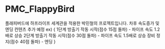 # PMC_FlappyBird
플래피버드에 하프라이프 세계관을 적용한 박민철의 프로젝트입니다. 
차후 속도증가 및 엔딩 컨텐츠 추가 예정
ex)
{
1단계 방출기 작동 시작(점수 15점 돌파) - 파이프 속도 1.2배로 상승
2단계 방출기 작동 시작(점수 30점 돌파) - 파이프 속도 1.5배로 상승
장비 정지(점수 40점 돌파) - 엔딩 
}
